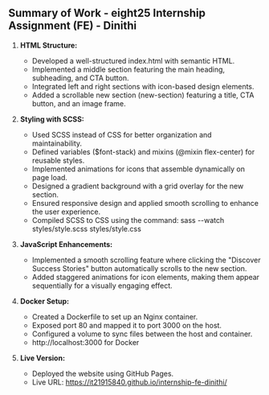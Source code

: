 ## Summary of Work - eight25 Internship Assignment (FE) - Dinithi

1. **HTML Structure:**
   - Developed a well-structured index.html with semantic HTML.
   - Implemented a middle section featuring the main heading, subheading, and CTA button.
   - Integrated left and right sections with icon-based design elements.
   - Added a scrollable new section (new-section) featuring a title, CTA button, and an image frame.

2. **Styling with SCSS:**
   - Used SCSS instead of CSS for better organization and maintainability.
   - Defined variables ($font-stack) and mixins (@mixin flex-center) for reusable styles.
   - Implemented animations for icons that assemble dynamically on page load.
   - Designed a gradient background with a grid overlay for the new section.
   - Ensured responsive design and applied smooth scrolling to enhance the user experience.
   - Compiled SCSS to CSS using the command: sass --watch styles/style.scss styles/style.css


3. **JavaScript Enhancements:**
   - Implemented a smooth scrolling feature where clicking the "Discover Success Stories" button automatically scrolls to the new section.
   - Added staggered animations for icon elements, making them appear sequentially for a visually engaging effect.

4. **Docker Setup:**
   - Created a Dockerfile to set up an Nginx container.
   - Exposed port 80 and mapped it to port 3000 on the host.
   - Configured a volume to sync files between the host and container.
   - http://localhost:3000 for Docker

5. **Live Version:**
   - Deployed the website using GitHub Pages.
   - Live URL: https://it21915840.github.io/internship-fe-dinithi/

